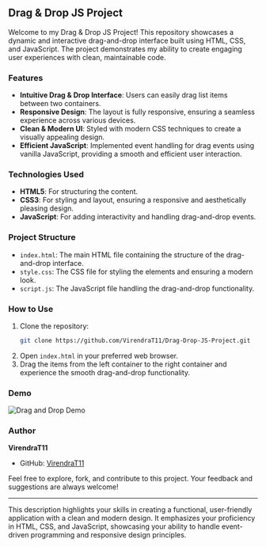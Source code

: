 

## Drag & Drop JS Project

Welcome to my Drag & Drop JS Project! This repository showcases a dynamic and interactive drag-and-drop interface built using HTML, CSS, and JavaScript. The project demonstrates my ability to create engaging user experiences with clean, maintainable code.

### Features

- **Intuitive Drag & Drop Interface**: Users can easily drag list items between two containers.
- **Responsive Design**: The layout is fully responsive, ensuring a seamless experience across various devices.
- **Clean & Modern UI**: Styled with modern CSS techniques to create a visually appealing design.
- **Efficient JavaScript**: Implemented event handling for drag events using vanilla JavaScript, providing a smooth and efficient user interaction.

### Technologies Used

- **HTML5**: For structuring the content.
- **CSS3**: For styling and layout, ensuring a responsive and aesthetically pleasing design.
- **JavaScript**: For adding interactivity and handling drag-and-drop events.

### Project Structure

- `index.html`: The main HTML file containing the structure of the drag-and-drop interface.
- `style.css`: The CSS file for styling the elements and ensuring a modern look.
- `script.js`: The JavaScript file handling the drag-and-drop functionality.

### How to Use

1. Clone the repository:
   ```bash
   git clone https://github.com/VirendraT11/Drag-Drop-JS-Project.git
   ```
2. Open `index.html` in your preferred web browser.
3. Drag the items from the left container to the right container and experience the smooth drag-and-drop functionality.

### Demo

![Drag and Drop Demo](drag_drop_demo.gif)

### Author

**VirendraT11**
- GitHub: [VirendraT11](https://github.com/VirendraT11)

Feel free to explore, fork, and contribute to this project. Your feedback and suggestions are always welcome!

---

This description highlights your skills in creating a functional, user-friendly application with a clean and modern design. It emphasizes your proficiency in HTML, CSS, and JavaScript, showcasing your ability to handle event-driven programming and responsive design principles.
